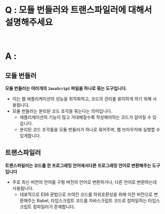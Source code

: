 # Q : 모듈 번들러와 트랜스파일러에 대해서 설명해주세요

<br />

# A :

## 모듈 번들러

**모듈 번들러는 여러개의 `JavaScript` 파일을 하나로 묶는 도구입니다.**

- 이는 웹 애플리케이션의 성능을 최적화하고, 코드의 관리를 용이하게 하기 위해 사용됩니다.
- 모듈 번들러는 분리된 코드 조각을 묶는다는 의미입니다.
  - 애플리케이션의 기능이 많고 거대해질수록 작성해야하는 코드가 길어질 수 있습니다.
  - 분리된 코드 조각들을 모듈 번들러가 하나로 묶어주며, 웹 브라우저에 실행할 수 있게합니다.

## 트랜스파일러

**트랜스파일러는 코드를 한 프로그래밍 언어에서다른 프로그래밍 언어로 변환해주는 도구입니다**

- 주로 최신 버전의 언어를 구형 버전의 언어로 변환하거나, 다른 언어로 변환하는데 사용됩니다.
  - 대표적으로 ES6 문법으로 쓰여진 코드를 하위호환성을 위해 이전 버전으로 변환해주는 Babel, 타입스크립트 코드를 자바스크립트 코드로 컴파일하는 타입스크립트 컴파일러가 존재합니다.
